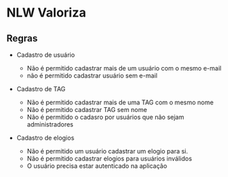 # NLW Valoriza


## Regras
- Cadastro de usuário
  - Não é permitido cadastrar mais de um usuário com o mesmo e-mail
  - não é permitido cadastrar usuário sem e-mail

- Cadastro de TAG
  - Não é permitido cadastrar mais de uma TAG com o mesmo nome
  - Não é permitido cadastrar TAG sem nome
  - Não é permitido o cadasro por usuários que não sejam administradores

- Cadastro de elogios
  - Não é permitido um usuário cadastrar um elogio para si.
  - Não é permitido cadastrar elogios para usuários inválidos
  - O usuário precisa estar autenticado na aplicação